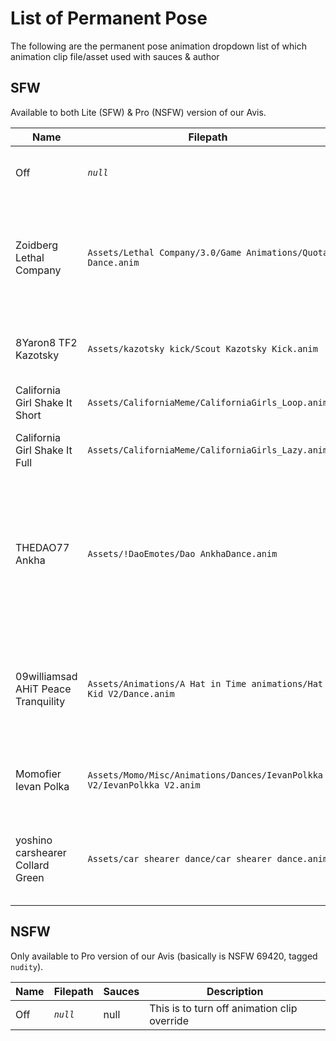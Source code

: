 # List of Permanent Pose

The following are the permanent pose animation dropdown list of which animation clip file/asset used with sauces & author

## SFW

Available to both Lite (SFW) & Pro (NSFW) version of our Avis.

| Name | Filepath | Sauces | Description |
| --- | --- | --- | --- |
| Off | *`null`* | null | This is to turn off animation clip override |
| Zoidberg Lethal Company | `Assets/Lethal Company/3.0/Game Animations/Quota Dance.anim` | Zoidberg: https://zoidberg656.gumroad.com/l/LCEmployee; Thancc JKK for find again | Zoidberg's avatar of Lethal Company employee. The infamous Quota Dance! |
| 8Yaron8 TF2 Kazotsky | `Assets/kazotsky kick/Scout Kazotsky Kick.anim` | 8Yaron8: https://vrcmods.com/item/1050-Team-Fortress-2-Kazotsky-kick-dance; (Discovered at) CVR Explore: https://discord.com/invite/aNsMMhCTxM | Team Fortress 2 infamous Kazotsky kick taunt |
| California Girl Shake It Short | `Assets/CaliforniaMeme/CaliforniaGirls_Loop.anim` | ???: https://???.???; (Discovered at) CVR Explore: https://discord.com/invite/aNsMMhCTxM | Katy Pery California gurls dance |
| California Girl Shake It Full | `Assets/CaliforniaMeme/CaliforniaGirls_Lazy.anim` | ???: https://???.???; (Discovered at) CVR Explore: https://discord.com/invite/aNsMMhCTxM | Katy Pery California gurls dance Full Anim |
| THEDAO77 Ankha | `Assets/!DaoEmotes/Dao AnkhaDance.anim` | THEDAO77: https://vrcmods.com/item?id=9624 | Zone-tan Ankha Dance Egyptian butt swing. **Note**: Only the first infamous part, not including the next forwards. |
| 09williamsad AHiT Peace Tranquility | `Assets/Animations/A Hat in Time animations/Hat Kid V2/Dance.anim` | 09williamsad: https://vrcmods.com/item?id=7761 | Hat Kid's Peace & Tranquility dance. Death Wish fail make-it-easy offer screen. |
| Momofier Ievan Polka | `Assets/Momo/Misc/Animations/Dances/IevanPolkka V2/IevanPolkka V2.anim` | Momofier: World `Momo Avatar Shoppe`, Discord Invite QR on the main area menu panel | Hatsune Miku infamous Leekspin dance |
| yoshino carshearer Collard Green | `Assets/car shearer dance/car shearer dance.anim` | yoshino: https://vrcmods.com/item?id=7470 | carshearer's Collard Green dance when good things goes baddest |

## NSFW

Only available to Pro version of our Avis (basically is NSFW 69420, tagged `nudity`).

| Name | Filepath | Sauces | Description |
| --- | --- | --- | --- |
| Off | *`null`* | null | This is to turn off animation clip override |